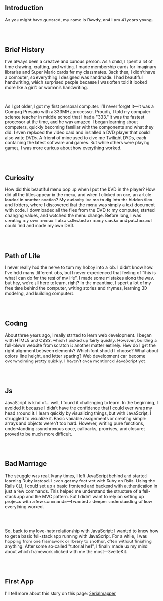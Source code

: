 ## Introduction

As you might have guessed, my name is Rowdy, and I am 41 years young.

<br>
<br>

## Brief History

I've always been a creative and curious person. As a child, I spent a lot of time drawing, crafting, and writing. I made membership cards for imaginary libraries and Super Mario cards for my classmates. Back then, I didn’t have a computer, so everything I designed was handmade. I had beautiful handwriting, which surprised people because I was often told it looked more like a girl’s or woman’s handwriting.

<br>

As I got older, I got my first personal computer. I’ll never forget it—it was a Compaq Presario with a 333MHz processor. Proudly, I told my computer science teacher in middle school that I had a "333." It was the fastest processor at the time, and he was amazed! I began learning about computers, quickly becoming familiar with the components and what they did. I even replaced the video card and installed a DVD player that could also write DVDs. A friend of mine used to give me Twilight DVDs, each containing the latest software and games. But while others were playing games, I was more curious about how everything worked.

<br>
<br>

## Curiosity

How did this beautiful menu pop up when I put the DVD in the player? How did all the titles appear in the menu, and when I clicked on one, an article loaded in another section? My curiosity led me to dig into the hidden files and folders, where I discovered that the menu was simply a text document with code. I downloaded all the files from the DVD to my computer, started changing values, and watched the menu change. Before long, I was creating my own menus. I also collected as many cracks and patches as I could find and made my own DVD.

<br>
<br>

## Path of Life

I never really had the nerve to turn my hobby into a job. I didn’t know how. I’ve held many different jobs, but I never experienced that feeling of “this is what I can do for the rest of my life”. I made some mistakes along the way, but hey, we’re all here to learn, right? In the meantime, I spent a lot of my free time behind the computer, writing stories and rhymes, learning 3D modeling, and building computers.

<br>
<br>

## Coding

About three years ago, I really started to learn web development. I began with HTML5 and CSS3, which I picked up fairly quickly. However, building a full-blown website from scratch is another matter entirely. How do I get the right alignment between elements? Which font should I choose? What about colors, line height, and letter spacing? Web development can become overwhelming pretty quickly. I haven’t even mentioned JavaScript yet.

<br>
<br>

## Js

JavaScript is kind of… well, I found it challenging to learn. In the beginning, I avoided it because I didn’t have the confidence that I could ever wrap my head around it. I learn quickly by visualizing things, but with JavaScript, I struggled to visualize it. Basic variable assignments or creating simple arrays and objects weren’t too hard. However, writing pure functions, understanding asynchronous code, callbacks, promises, and closures proved to be much more difficult.

<br>
<br>

## Bad Marriage

The struggle was real. Many times, I left JavaScript behind and started learning Ruby instead. I even got my feet wet with Ruby on Rails. Using the Rails CLI, I could set up a basic frontend and backend with authentication in just a few commands. This helped me understand the structure of a full-stack app and the MVC pattern. But I didn’t want to rely on setting up projects with a few commands—I wanted a deeper understanding of how everything worked.

<br>
<br>

So, back to my love-hate relationship with JavaScript: I wanted to know how to get a basic full-stack app running with JavaScript. For a while, I was hopping from one framework or library to another, often without finishing anything. After some so-called "tutorial hell", I finally made up my mind about which framework clicked with me the most—SvelteKit.

<br>
<br>

## First App

I'll tell more about this story on this page: [Serialmapper](/serialmapper)
